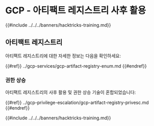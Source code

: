 # GCP - 아티팩트 레지스트리 사후 활용

{{#include ../../../banners/hacktricks-training.md}}

## 아티팩트 레지스트리

아티팩트 레지스트리에 대한 자세한 정보는 다음을 확인하세요:

{{#ref}}
../gcp-services/gcp-artifact-registry-enum.md
{{#endref}}

### 권한 상승

아티팩트 레지스트리의 사후 활용 및 권한 상승 기술이 혼합되었습니다:

{{#ref}}
../gcp-privilege-escalation/gcp-artifact-registry-privesc.md
{{#endref}}

{{#include ../../../banners/hacktricks-training.md}}

